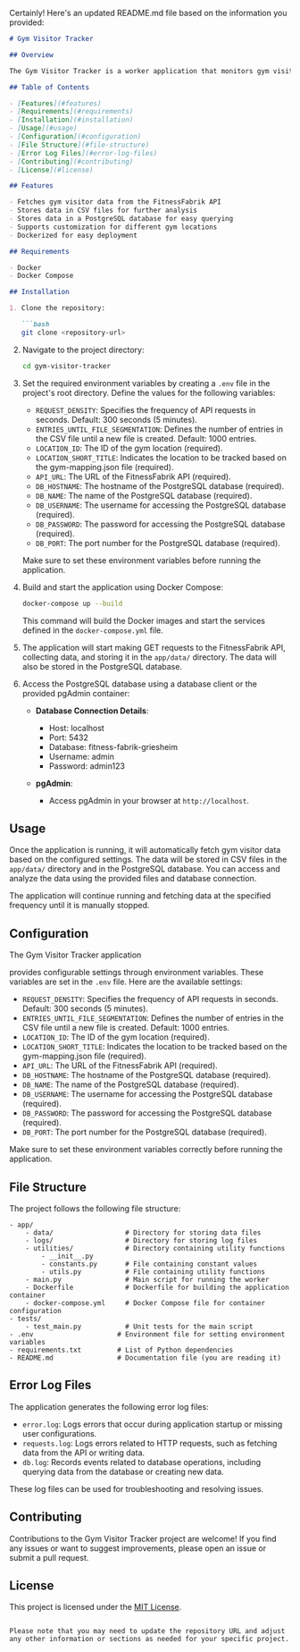 Certainly! Here's an updated README.md file based on the information you provided:

```markdown
# Gym Visitor Tracker

## Overview

The Gym Visitor Tracker is a worker application that monitors gym visitor data by making GET requests to the FitnessFabrik API. It collects data from specific gym locations and stores it for further analysis. This application can be customized to monitor a specific studio by cloning it and configuring the necessary settings.

## Table of Contents

- [Features](#features)
- [Requirements](#requirements)
- [Installation](#installation)
- [Usage](#usage)
- [Configuration](#configuration)
- [File Structure](#file-structure)
- [Error Log Files](#error-log-files)
- [Contributing](#contributing)
- [License](#license)

## Features

- Fetches gym visitor data from the FitnessFabrik API
- Stores data in CSV files for further analysis
- Stores data in a PostgreSQL database for easy querying
- Supports customization for different gym locations
- Dockerized for easy deployment

## Requirements

- Docker
- Docker Compose

## Installation

1. Clone the repository:

   ```bash
   git clone <repository-url>
   ```

2. Navigate to the project directory:

   ```bash
   cd gym-visitor-tracker
   ```

3. Set the required environment variables by creating a `.env` file in the project's root directory. Define the values for the following variables:

   - `REQUEST_DENSITY`: Specifies the frequency of API requests in seconds. Default: 300 seconds (5 minutes).
   - `ENTRIES_UNTIL_FILE_SEGMENTATION`: Defines the number of entries in the CSV file until a new file is created. Default: 1000 entries.
   - `LOCATION_ID`: The ID of the gym location (required).
   - `LOCATION_SHORT_TITLE`: Indicates the location to be tracked based on the gym-mapping.json file (required).
   - `API_URL`: The URL of the FitnessFabrik API (required).
   - `DB_HOSTNAME`: The hostname of the PostgreSQL database (required).
   - `DB_NAME`: The name of the PostgreSQL database (required).
   - `DB_USERNAME`: The username for accessing the PostgreSQL database (required).
   - `DB_PASSWORD`: The password for accessing the PostgreSQL database (required).
   - `DB_PORT`: The port number for the PostgreSQL database (required).

   Make sure to set these environment variables before running the application.

4. Build and start the application using Docker Compose:

   ```bash
   docker-compose up --build
   ```

   This command will build the Docker images and start the services defined in the `docker-compose.yml` file.

5. The application will start making GET requests to the FitnessFabrik API, collecting data, and storing it in the `app/data/` directory. The data will also be stored in the PostgreSQL database.

6. Access the PostgreSQL database using a database client or the provided pgAdmin container:

   - **Database Connection Details**:
     - Host: localhost
     - Port: 5432
     - Database: fitness-fabrik-griesheim
     - Username: admin
     - Password: admin123

   - **pgAdmin**:
     - Access pgAdmin in your browser at `http://localhost`.

## Usage

Once the application is running, it will automatically fetch gym visitor data based on the configured settings. The data will be stored in CSV files in the `app/data/` directory and in the PostgreSQL database. You can access and analyze the data using the provided files and database connection.

The application will continue running and fetching data at the specified frequency until it is manually stopped.

## Configuration

The Gym Visitor Tracker application

 provides configurable settings through environment variables. These variables are set in the `.env` file. Here are the available settings:

- `REQUEST_DENSITY`: Specifies the frequency of API requests in seconds. Default: 300 seconds (5 minutes).
- `ENTRIES_UNTIL_FILE_SEGMENTATION`: Defines the number of entries in the CSV file until a new file is created. Default: 1000 entries.
- `LOCATION_ID`: The ID of the gym location (required).
- `LOCATION_SHORT_TITLE`: Indicates the location to be tracked based on the gym-mapping.json file (required).
- `API_URL`: The URL of the FitnessFabrik API (required).
- `DB_HOSTNAME`: The hostname of the PostgreSQL database (required).
- `DB_NAME`: The name of the PostgreSQL database (required).
- `DB_USERNAME`: The username for accessing the PostgreSQL database (required).
- `DB_PASSWORD`: The password for accessing the PostgreSQL database (required).
- `DB_PORT`: The port number for the PostgreSQL database (required).

Make sure to set these environment variables correctly before running the application.

## File Structure

The project follows the following file structure:

```
- app/
    - data/                  # Directory for storing data files
    - logs/                  # Directory for storing log files
    - utilities/             # Directory containing utility functions
        - __init__.py
        - constants.py       # File containing constant values
        - utils.py           # File containing utility functions
    - main.py                # Main script for running the worker
    - Dockerfile             # Dockerfile for building the application container
    - docker-compose.yml     # Docker Compose file for container configuration
- tests/
    - test_main.py           # Unit tests for the main script
- .env                     # Environment file for setting environment variables
- requirements.txt         # List of Python dependencies
- README.md                # Documentation file (you are reading it)
```

## Error Log Files

The application generates the following error log files:

- `error.log`: Logs errors that occur during application startup or missing user configurations.
- `requests.log`: Logs errors related to HTTP requests, such as fetching data from the API or writing data.
- `db.log`: Records events related to database operations, including querying data from the database or creating new data.

These log files can be used for troubleshooting and resolving issues.

## Contributing

Contributions to the Gym Visitor Tracker project are welcome! If you find any issues or want to suggest improvements, please open an issue or submit a pull request.

## License

This project is licensed under the [MIT License](LICENSE).
```

Please note that you may need to update the repository URL and adjust any other information or sections as needed for your specific project.